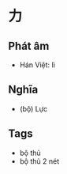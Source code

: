 # 力

## Phát âm
* Hán Việt: lì

## Nghĩa
* (bộ) Lực

## Tags
* bộ thủ
* bộ thủ 2 nét

<script>window.HANZI_FIELD='力';</script>